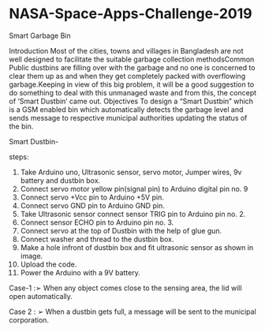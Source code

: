 # NASA-Space-Apps-Challenge-2019
Smart Garbage Bin


Introduction
 Most of the cities, towns and villages in Bangladesh are not well designed to facilitate the suitable garbage collection methodsCommon Public dustbins are filling over with the garbage and no one is concerned to clear them up as and when they get completely packed with overflowing garbage.Keeping in view of this big problem, it will be a good suggestion to do something to deal with this unmanaged waste and from this, the concept of ‘Smart Dustbin’ came out.
Objectives
To design a “Smart Dustbin” which is a GSM enabled bin which automatically detects the garbage level and sends message to respective municipal authorities updating the status of the bin.

Smart Dustbin- 

steps:
1. Take Arduino uno, Ultrasonic sensor, servo motor, Jumper wires, 9v battery and dustbin box.
2. Connect servo motor yellow pin(signal pin) to Arduino digital pin no. 9
3. Connect servo +Vcc pin to Arduino +5V pin.
4. Connect servo GND pin to Arduino GND pin.
5. Take Ultrasonic sensor connect sensor TRIG pin to Arduino pin no. 2.
6. Connect sensor ECHO pin to Arduino pin no. 3.
7. Connect servo at the top of Dustbin with the help of glue gun.
8. Connect washer and thread to the dustbin box.
9. Make a hole infront of dustbin box and fit ultrasonic sensor as shown in image.
10. Upload the code.
11. Power the Arduino with a 9V battery.






Case-1 :➢ When any object comes close to the sensing area, the lid will open automatically.
 
Case 2 :
➢ When a dustbin gets full, a message will be sent to the municipal corporation.
 



